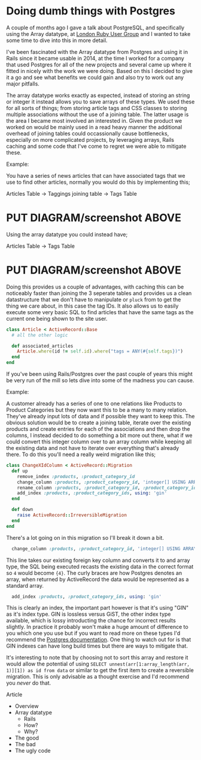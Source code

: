 # Doing dumb things with Postgres

A couple of months ago I gave a talk about PostgreSQL, and specifically using the Array datatype, at [London Ruby User Group](#) and I wanted to take some time to dive into this in more detail.

I've been fascinated with the Array datatype from Postgres and using it in Rails since it became usable in 2014, at the time I worked for a company that used Postgres for all of the new projects and several came up where it fitted in nicely with the work we were doing. Based on this I decided to give it a go and see what benefits we could gain and also try to work out any major pitfalls.

The array datatype works exactly as expected, instead of storing an string or integer it instead allows you to save arrays of these types. We used these for all sorts of things; from storing article tags and CSS classes to storing multiple associations without the use of a joining table. The latter usage is the area I became most involved an interested in. Given the product we worked on would be mainly used in a read heavy manner the additional overhead of joining tables could occassionally cause bottlenecks, especially on more complicated projects, by leveraging arrays, Rails caching and some code that I've come to regret we were able to mitigate these.

Example:

You have a series of news articles that can have associated tags that we use to find other articles, normally you would do this by implementing this;

Articles Table -> Taggings joining table -> Tags Table

# PUT DIAGRAM/screenshot ABOVE

Using the array datatype you could instead have;

Articles Table -> Tags Table

# PUT DIAGRAM/screenshot ABOVE

Doing this provides us a couple of advantages, with caching this can be noticeably faster than joining the 3 seperate tables and provides us a clean datastructure that we don't have to manipulate or `pluck` from to get the thing we care about, in this case the tag IDs. It also allows us to easily execute some very basic SQL to find articles that have the same tags as the current one being shown to the site user.

```ruby
class Article < ActiveRecord::Base
  # all the other logic

  def associated_articles
    Article.where(id != self.id).where("tags = ANY(#{self.tags})")
  end
end
```

If you've been using Rails/Postgres over the past couple of years this might be very run of the mill so lets dive into some of the madness you can cause.

Example:

A customer already has a series of one to one relations like Products to Product Categories but they now want this to be a many to many relation. They've already input lots of data and if possible they want to keep this. The obvious solution would be to create a joining table, iterate over the existing products and create entries for each of the associations and then drop the columns, I instead decided to do something a bit more out there, what if we could convert this integer column over to an array column while keeping all the existing data and not have to iterate over everything that's already there. To do this you'll need a really weird migration like this;

```ruby
class ChangeXIdColumn < ActiveRecord::Migration
  def up
    remove_index :products, :product_category_id
    change_column :products, :product_category_id, 'integer[] USING ARRAY[product_category_id]::INTEGER[]', array: true, null: false, default: []
    rename_column :products, :product_category_id, :product_category_ids
    add_index :products, :product_category_ids, using: 'gin'
  end

  def down
    raise ActiveRecord::IrreversibleMigration
  end
end
```

There's a lot going on in this migration so I'll break it down a bit.
```ruby
  change_column :products, :product_category_id, 'integer[] USING ARRAY[product_category_id]::INTEGER[]', array: true, null: false, default: []
```
This line takes our existing foreign key column and converts it to and array type, the SQL being executed recasts the existing data in the correct format so `4` would become `{4}`. The curly braces are how Postgres denotes an array, when returned by ActiveRecord the data would be represented as a standard array.

```ruby
  add_index :products, :product_category_ids, using: 'gin'
```
This is clearly an index, the important part however is that it's using "GIN" as it's index type. GIN is lossless versus GiST, the other index type available, which is lossy introducting the chance for incorrect results slightly. In practice it probably won't make a huge amount of difference to you which one you use but if you want to read more on these types I'd recommend the [Postgres documentation](https://www.postgresql.org/docs/current/static/textsearch-indexes.html). One thing to watch out for is that GIN indexes can have long build times but there are ways to mitigate that.

It's interesting to note that by choosing not to sort this array and restore it would allow the potential of using `SELECT unnest(arr[1:array_length(arr, 1)][1]) as id from data` or similar to get the first item to create a reversible migration. This is only advisable as a thought exercise and I'd recommend you _never_ do that.

Article 
- Overview
- Array datatype
  - Rails
  - How?
  - Why?
- The good
- The bad
- The ugly code
